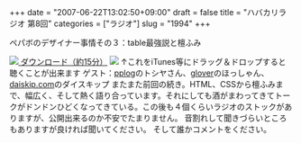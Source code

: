 +++
date = "2007-06-22T13:02:50+09:00"
draft = false
title = "ハバカリラジオ 第8回"
categories = ["ラジオ"]
slug = "1994"
+++

ペパボのデザイナー事情その３：table最強説と檀ふみ
<script type="text/javascript" src="http://hbkr.jp/omocoro/omopla/userlib/swfTagWriter/swfTagWriter.js"></script><script type="text/javascript">var swf = new jp.catalase.SwfTagWriter('http://hbkr.jp/omocoro/omopla/omopla2.swf', 'omopla', 305, 115);swf.addFlashVars('fname', 'http://hbkr.jp/radio/hbkr008.mp3');swf.addFlashVars('user', 'hbkr');swf.writeHTML();</script>
<a href="http://hbkr.jp/radio/hbkr008.mp3"><img src="http://hbkr.jp/img/page_save.gif"> ダウンロード（約15分）</a>
<a href="http://podfeed.podcastjuice.jp/app/rss_convert.cgi?url=http%3A%2F%2Fieiriblog%2Ejugem%2Ejp%2F"><img src="http://podfeed.podcastjuice.jp/app/counter.cgi?id=17591&type=count&pattern=1"/></a>
↑これをiTunes等にドラッグ＆ドロップすると聴くことが出来ます
ゲスト：<a href="http://pplog.jugem.cc/" target="_blank">pplog</a>のトシヤさん、<a href="http://glover.jp/" target="_blank">glover</a>のほっしゃん、<a href="http://daiskip.com" target="_blank">daiskip.com</a>のダイスキップ
またまた前回の続き。HTML、CSSから檀ふみまで、幅広く、そして熱く語り合っています。それにしても酒がまわってきてトークがドンドンひどくなってきている。この後も４個くらいラジオのストックがありますが、公開出来るのか不安でたまりません。
音割れして聞きづらいところもありますが良ければ聞いてください。
そして誰かコメントをください。
